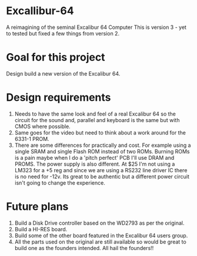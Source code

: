 # Excallibur-64
A reimagining of the seminal Excalibur 64 Computer
This is version 3 - yet to tested but fixed a few things from version 2. 

Goal for this project
=====================
Design build a new version of the  Excalibur 64. 

Design requirements
==================
1. Needs to have the same look and feel of a real Excalibur 64 so the circuit for the sound and, parallel and keyboard is the same but with CMOS where possible.
2. Same goes for the video but need to think about a work around for the 6331-1 PROM.
3. There are some differences for practically and cost. For example using a single SRAM and single Flash ROM instead of two ROMs. Burning ROMs is a pain maybe when I do a 'pitch perfect' PCB I'll use DRAM and PROMS. The power supply is also different. At $25 I'm not using a LM323 for a +5 reg and since we are using a RS232 line driver IC there is no need for -12v. Its great to be authentic but a different power circuit isn't going to change the experience.

Future plans
============
1. Build a Disk Drive controller based on the WD2793 as per the original.
2. Build a HI-RES board.
3. Build some of the other board featured in the Excalibur 64 users group.
4. All the parts used on the original are still available so would be great to build one as the founders intended. All hail the founders!!
